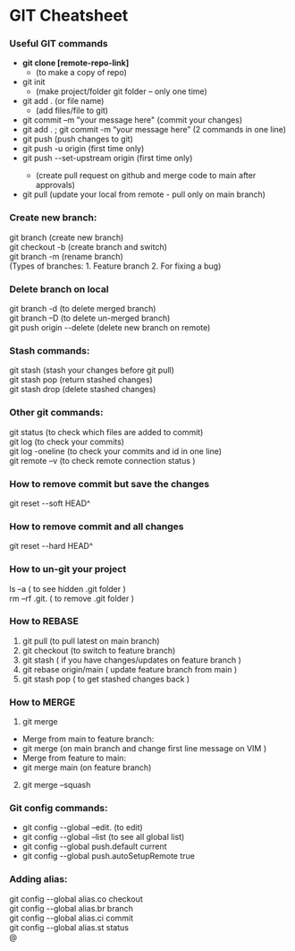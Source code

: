 # GIT Cheatsheet

### Useful GIT commands

- **git clone [remote-repo-link]**
  - (to make a copy of repo)
- git init
  - (make project/folder git folder – only one time)
- git add . (or file name)
  - (add files/file to git)
- git commit –m "your message here" (commit your changes)
- git add . ; git commit -m “your message here” (2 commands in one line)
- git push (push changes to git)
- git push -u origin <main-or-feature-branch-name> (first time only)
- git push --set-upstream origin <main-or-branch> (first time only)
  - (create pull request on github and merge code to main after approvals)
- git pull (update your local from remote - pull only on main branch)

### Create new branch:

git branch <new-branch-name> (create new branch)  
git checkout -b <new-branch-name> (create branch and switch)  
git branch -m <new-branch-name> (rename branch)  
(Types of branches: 1. Feature branch 2. For fixing a bug)

### Delete branch on local

git branch -d <branch-name> (to delete merged branch)  
git branch –D <branch-name> (to delete un-merged branch)  
git push origin --delete <new-branch-name> (delete new branch on remote)

### Stash commands:

git stash (stash your changes before git pull)  
git stash pop (return stashed changes)  
git stash drop (delete stashed changes)

### Other git commands:

git status (to check which files are added to commit)  
git log (to check your commits)  
git log -oneline (to check your commits and id in one line)  
git remote –v (to check remote connection status )

### How to remove commit but save the changes

git reset --soft HEAD^

### How to remove commit and all changes

git reset --hard HEAD^

### How to un-git your project

ls –a ( to see hidden .git folder )  
rm –rf .git. ( to remove .git folder )

### How to REBASE

1. git pull (to pull latest on main branch)
2. git checkout <branch-name> (to switch to feature branch)
3. git stash ( if you have changes/updates on feature branch )
4. git rebase origin/main ( update feature branch from main )
5. git stash pop ( to get stashed changes back )

### How to MERGE

1. git merge

- Merge from main to feature branch:
- git merge <feature-branch> (on main branch and change first line message on VIM )
- Merge from feature to main:
- git merge main (on feature branch)

2. git merge –squash

### Git config commands:

- git config --global –edit. (to edit)
- git config --global –list (to see all global list)
- git config --global push.default current
- git config --global push.autoSetupRemote true

### Adding alias:

git config --global alias.co checkout  
git config --global alias.br branch  
git config --global alias.ci commit  
git config --global alias.st status  
@
